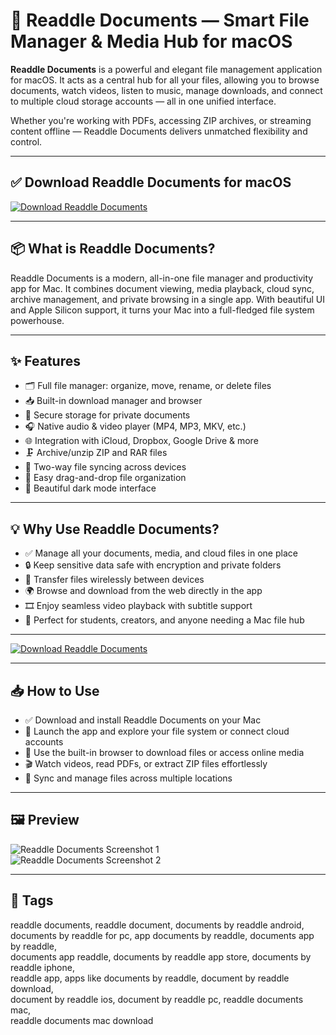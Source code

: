 # 📁 Readdle Documents — Smart File Manager & Media Hub for macOS

**Readdle Documents** is a powerful and elegant file management application for macOS. It acts as a central hub for all your files, allowing you to browse documents, watch videos, listen to music, manage downloads, and connect to multiple cloud storage accounts — all in one unified interface.

Whether you're working with PDFs, accessing ZIP archives, or streaming content offline — Readdle Documents delivers unmatched flexibility and control.

---

## ✅ Download Readdle Documents for macOS  
[![Download Readdle Documents](https://img.shields.io/badge/Download-Readdle_Documents-blueviolet)](#)

---

## 📦 What is Readdle Documents?

Readdle Documents is a modern, all-in-one file manager and productivity app for Mac. It combines document viewing, media playback, cloud sync, archive management, and private browsing in a single app. With beautiful UI and Apple Silicon support, it turns your Mac into a full-fledged file system powerhouse.

---

## ✨ Features

- 🗂️ Full file manager: organize, move, rename, or delete files  
- 📥 Built-in download manager and browser  
- 🔐 Secure storage for private documents  
- 🎧 Native audio & video player (MP4, MP3, MKV, etc.)  
- 🌐 Integration with iCloud, Dropbox, Google Drive & more  
- 🗜️ Archive/unzip ZIP and RAR files  
- 🔄 Two-way file syncing across devices  
- 📁 Easy drag-and-drop file organization  
- 🌙 Beautiful dark mode interface  

---

## 💡 Why Use Readdle Documents?

- ✅ Manage all your documents, media, and cloud files in one place  
- 🔒 Keep sensitive data safe with encryption and private folders  
- 📲 Transfer files wirelessly between devices  
- 🌍 Browse and download from the web directly in the app  
- 🎞️ Enjoy seamless video playback with subtitle support  
- 🧰 Perfect for students, creators, and anyone needing a Mac file hub  

---

[![Download Readdle Documents](https://img.shields.io/badge/Download-Readdle_Documents-blueviolet)](#)

---

## 📥 How to Use

- ✅ Download and install Readdle Documents on your Mac  
- 📂 Launch the app and explore your file system or connect cloud accounts  
- 🧲 Use the built-in browser to download files or access online media  
- 🎬 Watch videos, read PDFs, or extract ZIP files effortlessly  
- 🔄 Sync and manage files across multiple locations  

---

## 🖼️ Preview

![Readdle Documents Screenshot 1](https://cdn-rdstaticassets.readdle.com/readdle/Blog/documents-mac-apple-silicon-m1/documents-mac-apple-silicon-m1-main-files.png)  
![Readdle Documents Screenshot 2](https://cdn-rdstaticassets.readdle.com/assets/readdle/modern_2019/products/documents/index/block-transfer-01.png?1744896847)

---

## 📌 Tags

readdle documents, readdle document, documents by readdle android,  
documents by readdle for pc, app documents by readdle, documents app by readdle,  
documents app readdle, documents by readdle app store, documents by readdle iphone,  
readdle app, apps like documents by readdle, document by readdle download,  
document by readdle ios, document by readdle pc, readdle documents mac,  
readdle documents mac download
